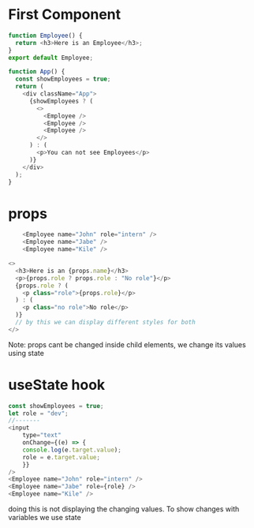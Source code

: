 # First Component

```javascript
function Employee() {
  return <h3>Here is an Employee</h3>;
}
export default Employee;
```

```javascript
function App() {
  const showEmployees = true;
  return (
    <div className="App">
      {showEmployees ? (
        <>
          <Employee />
          <Employee />
          <Employee />
        </>
      ) : (
        <p>You can not see Employees</p>
      )}
    </div>
  );
}
```

# props

```javascript
    <Employee name="John" role="intern" />
    <Employee name="Jabe" />
    <Employee name="Kile" />
```

```javascript
<>
  <h3>Here is an {props.name}</h3>
  <p>{props.role ? props.role : "No role"}</p>
  {props.role ? (
    <p class="role">{props.role}</p>
  ) : (
    <p class="no role">No role</p>
  )}
  // by this we can display different styles for both
</>
```

Note: props cant be changed inside child elements, we change its values using state

# useState hook

```javascript
const showEmployees = true;
let role = "dev";
//-------
<input
    type="text"
    onChange={(e) => {
    console.log(e.target.value);
    role = e.target.value;
    }}
/>
<Employee name="John" role="intern" />
<Employee name="Jabe" role={role} />
<Employee name="Kile" />
```

doing this is not displaying the changing values. To show changes with variables we use state
